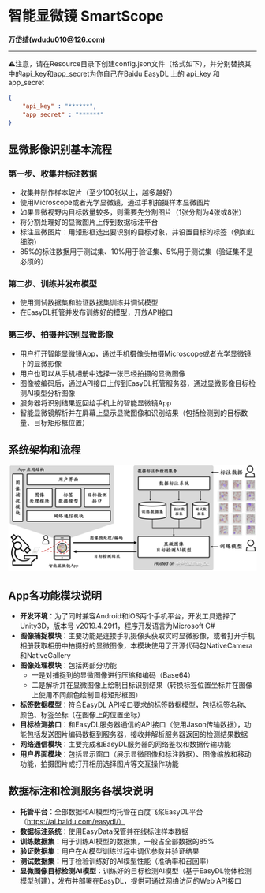 # 智能显微镜 SmartScope

**万岱绮(wdudu010@126.com)**

---

⚠️注意，请在Resource目录下创建config.json文件（格式如下），并分别替换其中的api_key和app_secret为你自己在Baidu EasyDL 上的 api_key 和 app_secret
```json
{
    "api_key" : "******",
    "app_secret" : "******"
}
```

## 显微影像识别基本流程

### 第一步、收集并标注数据
* 收集并制作样本玻片（至少100张以上，越多越好）
* 使用Microscope或者光学显微镜，通过手机拍摄样本显微图片
* 如果显微视野内目标数量较多，则需要先分割图片（1张分割为4张或8张）
* 将分割处理好的显微图片上传到数据标注平台
* 标注显微图片：用矩形框选出要识别的目标对象，并设置目标的标签（例如红细胞）
* 85%的标注数据用于测试集、10%用于验证集、5%用于测试集（验证集不是必须的）

### 第二步、训练并发布模型
* 使用测试数据集和验证数据集训练并调试模型
* 在EasyDL托管并发布训练好的模型，开放API接口

### 第三步、拍摄并识别显微影像
* 用户打开智能显微镜App，通过手机摄像头拍摄Microscope或者光学显微镜下的显微影像
* 用户也可以从手机相册中选择一张已经拍摄的显微图像
* 图像被编码后，通过API接口上传到EasyDL托管服务器，通过显微影像目标检测AI模型分析图像
* 服务器将识别结果返回给手机上的智能显微镜App
* 智能显微镜解析并在屏幕上显示显微图像和识别结果（包括检测到的目标数量、目标矩形框位置）

## 系统架构和流程

![Components](./Readme/components.png)

## App各功能模块说明

* **开发环境**：为了同时兼容Android和iOS两个手机平台，开发工具选择了Unity3D，版本号 v2019.4.29f1，程序开发语言为Microsoft C#
* **图像捕捉模块**：主要功能是连接手机摄像头获取实时显微影像，或者打开手机相册获取相册中拍摄好的显微图像，本模块使用了开源代码包NativeCamera和NativeGallery
* **图像处理模块**：包括两部分功能
  * 一是对捕捉到的显微图像进行压缩和编码（Base64）
  * 二是解析并在显微图像上绘制目标识别结果（转换标签位置坐标并在图像上使用不同颜色绘制目标矩形框图）
* **标签数据模型**：符合EasyDL API接口要求的标签数据模型，包括标签名称、颜色、标签坐标（在图像上的位置坐标）
* **目标检测接口**：和EasyDL服务器通信的API接口（使用Jason传输数据），功能包括发送图片编码数据到服务器，接收并解析服务器返回的检测结果数据
* **网络通信模块**：主要完成和EasyDL服务器的网络鉴权和数据传输功能
* **用户界面模块**：包括显示窗口（展示显微图像和标注数据）、图像缩放和移动功能，拍摄图片或打开相册选择图片等交互操作功能

## 数据标注和检测服务各模块说明
* **托管平台**：全部数据和AI模型均托管在百度飞桨EasyDL平台（https://ai.baidu.com/easydl/）
* **数据标注系统**：使用EasyData保管并在线标注样本数据
* **训练数据集**：用于训练AI模型的数据集，一般占全部数据的85%
* **验证数据集**：用户在AI模型训练过程中调优参数并验证结果
* **测试数据集**：用于检验训练好的AI模型性能（准确率和召回率）
* **显微图像目标检测AI模型**：训练好的目标检测AI模型（基于EasyDL物体检测模型创建），发布并部署在EasyDL，提供可通过网络访问的Web API接口
